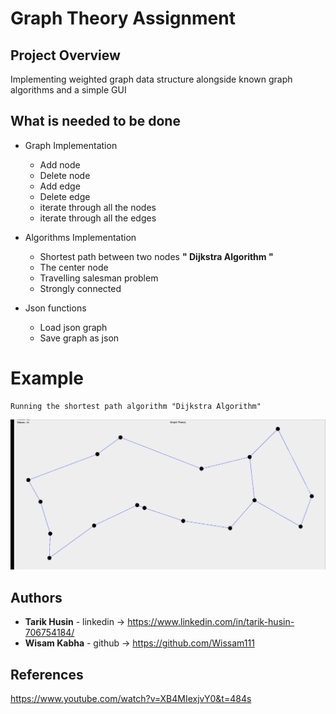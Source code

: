 # Graph Theory Assignment


## Project Overview
Implementing weighted graph data structure alongside known graph algorithms 
and a simple GUI


## What is needed to be done

- Graph Implementation

    - Add node
    - Delete node
    - Add edge 
    - Delete edge
    - iterate through all the nodes 
    - iterate through all the edges 

  
- Algorithms Implementation

    - Shortest path between two nodes **" Dijkstra Algorithm "**
    - The center node
    - Travelling salesman problem
    - Strongly connected


- Json functions
   
    - Load json graph
    - Save graph as json



# Example 
    Running the shortest path algorithm "Dijkstra Algorithm"  

  ![](shortest-path.gif)



## Authors

* **Tarik Husin**  - linkedin -> https://www.linkedin.com/in/tarik-husin-706754184/
* **Wisam Kabha**  - github -> https://github.com/Wissam111


## References

https://www.youtube.com/watch?v=XB4MIexjvY0&t=484s